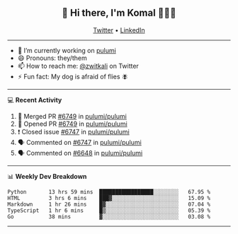 <h2 align="center"> 👋 Hi there, I'm Komal 🧑🏾‍💻 </h2>
<p align="center">
    <a href="https://twitter.com/zwitkali">Twitter</a> •
    <a href="https://www.linkedin.com/in/komal-ali/">LinkedIn</a>
</p>

--------

- 🔭 I’m currently working on [pulumi](https://github.com/pulumi/pulumi)
- 😄 Pronouns: they/them
- 📫 How to reach me: [@zwitkali](https://twitter.com/zwitkali) on Twitter
- ⚡ Fun fact: My dog is afraid of flies 🪰

--------
💻 **Recent Activity**

<!--START_SECTION:activity-->
1. 🎉 Merged PR [#6749](https://github.com/pulumi/pulumi/pull/6749) in [pulumi/pulumi](https://github.com/pulumi/pulumi)
2. 💪 Opened PR [#6749](https://github.com/pulumi/pulumi/pull/6749) in [pulumi/pulumi](https://github.com/pulumi/pulumi)
3. ❗️ Closed issue [#6747](https://github.com/pulumi/pulumi/issues/6747) in [pulumi/pulumi](https://github.com/pulumi/pulumi)
4. 🗣 Commented on [#6747](https://github.com/pulumi/pulumi/issues/6747) in [pulumi/pulumi](https://github.com/pulumi/pulumi)
5. 🗣 Commented on [#6648](https://github.com/pulumi/pulumi/issues/6648) in [pulumi/pulumi](https://github.com/pulumi/pulumi)
<!--END_SECTION:activity-->

--------

📊 **Weekly Dev Breakdown**
<!--START_SECTION:waka-->
```text
Python       13 hrs 59 mins  █████████████████░░░░░░░░   67.95 % 
HTML         3 hrs 6 mins    ███▓░░░░░░░░░░░░░░░░░░░░░   15.09 % 
Markdown     1 hr 26 mins    █▓░░░░░░░░░░░░░░░░░░░░░░░   07.04 % 
TypeScript   1 hr 6 mins     █▒░░░░░░░░░░░░░░░░░░░░░░░   05.39 % 
Go           38 mins         ▓░░░░░░░░░░░░░░░░░░░░░░░░   03.08 % 
```
<!--END_SECTION:waka-->

--------